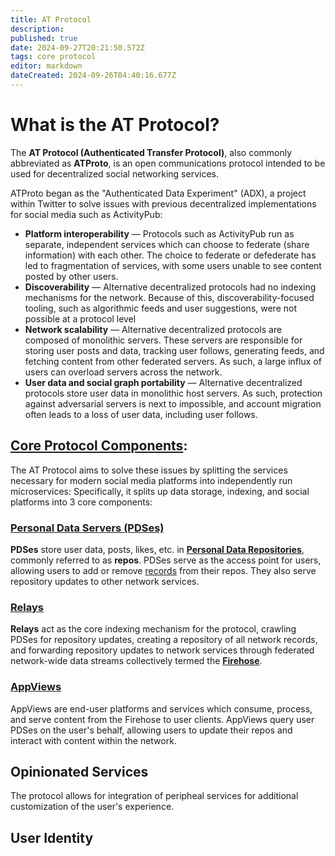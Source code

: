```yaml
---
title: AT Protocol
description: 
published: true
date: 2024-09-27T20:21:50.572Z
tags: core protocol
editor: markdown
dateCreated: 2024-09-26T04:40:16.677Z
---
```


# What is the AT Protocol?
The **AT Protocol (Authenticated Transfer Protocol)**, also commonly abbreviated as **ATProto**, is an open communications protocol intended to be used for decentralized social networking services.

ATProto began as the "Authenticated Data Experiment" (ADX), a project within Twitter to solve issues with previous decentralized implementations for social media such as ActivityPub:

- **Platform interoperability** — Protocols such as ActivityPub run as separate, independent services which can choose to federate (share information) with each other. The choice to federate or defederate has led to fragmentation of services, with some users unable to see content posted by other users.
- **Discoverability** — Alternative decentralized protocols had no indexing mechanisms for the network. Because of this, discoverability-focused tooling, such as algorithmic feeds and user suggestions, were not possible at a protocol level
- **Network scalability** — Alternative decentralized protocols are composed of monolithic servers. These servers are responsible for storing user posts and data, tracking user follows, generating feeds, and fetching content from other federated servers. As such, a large influx of users can overload servers across the network.
- **User data and social graph portability** — Alternative decentralized protocols store user data in monolithic host servers. As such, protection against adversarial servers is next to impossible, and account migration often leads to a loss of user data, including user follows.

## [Core Protocol Components](/AT_Protocol/Core_Components):

The AT Protocol aims to solve these issues by splitting the services necessary for modern social media platforms into independently run microservices: Specifically, it splits up data storage, indexing, and social platforms into 3 core components:

### [**Personal Data Servers (PDSes)**](/AT_Protocol/Core_Components/Personal_Data_Server) 

**PDSes** store user data, posts, likes, etc. in [**Personal Data Repositories**](/AT_Protocol/Core_Components/Personal_Data_Server/Personal_Data_Repositories), commonly referred to as **repos**. PDSes serve as the access point for users, allowing users to add or remove [records](/AT_Protocol/Core_Components/Personal_Data_Server/Personal_Data_Repositories/Records) from their repos. They also serve repository updates to other network services.

### [**Relays**](/AT_Protocol/Core_Components/Relay)

**Relays** act as the core indexing mechanism for the protocol, crawling PDSes for repository updates, creating a repository of all network records, and forwarding repository updates to network services through federated network-wide data streams collectively termed the [**Firehose**](/AT_Protocol/Core_Components/Relay/Firehose).

### [**AppViews**](/AT_Protocol/Core_Components/AppView)

AppViews are end-user platforms and services which consume, process, and serve content from the Firehose to user clients. AppViews query user PDSes on the user's behalf, allowing users to update their repos and interact with content within the network.

## Opinionated Services

The protocol allows for integration of peripheal services for additional customization of the user's experience.

## User Identity